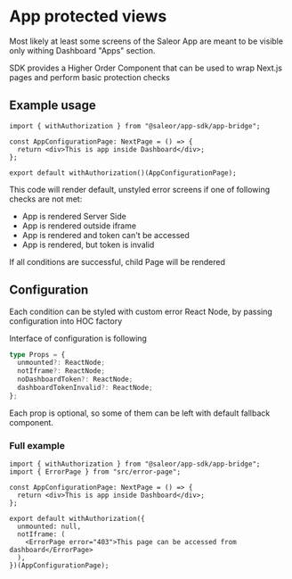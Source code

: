 # App protected views

Most likely at least some screens of the Saleor App are meant to be visible only withing Dashboard "Apps" section.

SDK provides a Higher Order Component that can be used to wrap Next.js pages and perform basic protection checks

## Example usage

```tsx
import { withAuthorization } from "@saleor/app-sdk/app-bridge";

const AppConfigurationPage: NextPage = () => {
  return <div>This is app inside Dashboard</div>;
};

export default withAuthorization()(AppConfigurationPage);
```

This code will render default, unstyled error screens if one of following checks are not met:

- App is rendered Server Side
- App is rendered outside iframe
- App is rendered and token can't be accessed
- App is rendered, but token is invalid

If all conditions are successful, child Page will be rendered

## Configuration

Each condition can be styled with custom error React Node, by passing configuration into HOC factory

Interface of configuration is following

```typescript
type Props = {
  unmounted?: ReactNode;
  notIframe?: ReactNode;
  noDashboardToken?: ReactNode;
  dashboardTokenInvalid?: ReactNode;
};
```

Each prop is optional, so some of them can be left with default fallback component.

### Full example

```tsx
import { withAuthorization } from "@saleor/app-sdk/app-bridge";
import { ErrorPage } from "src/error-page";

const AppConfigurationPage: NextPage = () => {
  return <div>This is app inside Dashboard</div>;
};

export default withAuthorization({
  unmounted: null,
  notIframe: (
    <ErrorPage error="403">This page can be accessed from dashboard</ErrorPage>
  ),
})(AppConfigurationPage);
```
